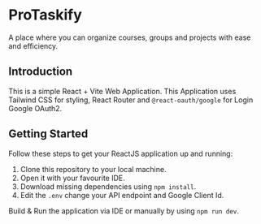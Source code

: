 # ProTaskify
A place where you can organize courses, groups and projects with ease and efficiency.

## Introduction
This is a simple React + Vite Web Application. This Application uses Tailwind CSS for styling, React Router and `@react-oauth/google` for Login Google OAuth2.

## Getting Started
Follow these steps to get your ReactJS application up and running:
1. Clone this repository to your local machine.
2. Open it with your favourite IDE.
3. Download missing dependencies using `npm install`.
4. Edit the `.env` change your API endpoint and Google Client Id.

Build & Run the application via IDE or manually by using `npm run dev`.
